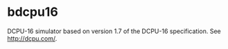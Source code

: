 bdcpu16
=======

DCPU-16 simulator based on version 1.7 of the DCPU-16 specification. See http://dcpu.com/.